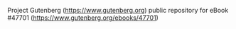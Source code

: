 Project Gutenberg (https://www.gutenberg.org) public repository for eBook #47701 (https://www.gutenberg.org/ebooks/47701)
